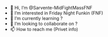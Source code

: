 - 👋 Hi, I’m @Sarvente-MidFightMassFNF
- 👀 I’m interested in Friday Night Funkin (FNF)
- 🌱 I’m currently learning ?
- 💞️ I’m looking to collaborate on ?
- 📫 How to reach me (Privet info)

<!---
Sarvente-MidFightMassFNF/Sarvente-MidFightMassFNF is a ✨ special ✨ repository because its `README.md` (this file) appears on your GitHub profile.
You can click the Preview link to take a look at your changes.
--->
